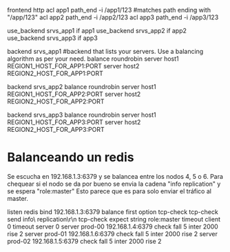 frontend http
acl app1 path_end -i /app1/123 #matches path ending with "/app/123"
acl app2 path_end -i /app2/123 
acl app3 path_end -i /app3/123 


use_backend srvs_app1    if app1
use_backend srvs_app2    if app2
use_backend srvs_app3    if app3

backend srvs_app1 #backend that lists your servers. Use a balancing algorithm as per your need.
   balance roundrobin 
   server host1 REGION1_HOST_FOR_APP1:PORT 
   server host2 REGION2_HOST_FOR_APP1:PORT

backend srvs_app2
   balance roundrobin
   server host1 REGION1_HOST_FOR_APP2:PORT 
   server host2 REGION2_HOST_FOR_APP2:PORT

backend srvs_app3
   balance roundrobin
   server host1 REGION1_HOST_FOR_APP3:PORT 
   server host2 REGION2_HOST_FOR_APP3:PORT


# Balanceando un redis
Se escucha en 192.168.1.3:6379 y se balancea entre los nodos 4, 5 o 6.
Para chequear si el nodo se da por bueno se envia la cadena "info replication" y se espera "role:master"
Esto parece que es para solo enviar el tráfico al master. 

listen redis
  bind 192.168.1.3:6379 
  balance first
  option tcp-check
  tcp-check send info\ replication\r\n
  tcp-check expect string role:master
  timeout client 0
  timeout server 0
  server prod-00 192.168.1.4:6379 check fall 5 inter 2000 rise 2
  server prod-01 192.168.1.6:6379 check fall 5 inter 2000 rise 2
  server prod-02 192.168.1.5:6379 check fall 5 inter 2000 rise 2

